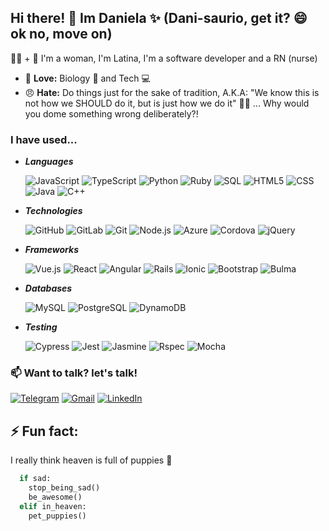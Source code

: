 ## Hi there! 👋 Im Daniela ✨ (Dani-saurio, get it? 😄 ok no, move on)

👩‍💻 + 💉 I'm a woman, I'm Latina, I'm a software developer and a RN (nurse)
 - 💖 **Love:** Biology 🧬 and Tech 💻
 - 😠 **Hate:** Do things just for the sake of tradition, A.K.A: "We know this is not how we SHOULD do it, but is just how we do it" 🤷‍♀️ ... Why would you dome something wrong deliberately?! 


### I have used...

* ***Languages***

  ![JavaScript](https://img.shields.io/badge/-JavaScript-222222?style=flat&logo=javascript)
  ![TypeScript](https://img.shields.io/badge/-TypeScript-222222?style=flat&logo=typescript&logoColor=007ACC)
  ![Python](https://img.shields.io/badge/-Python-222222?style=flat&logo=python)
  ![Ruby](https://img.shields.io/badge/-Ruby-222222?style=flat&logo=ruby&logoColor=red)
  ![SQL](https://img.shields.io/badge/-SQL-222222?style=flat&logo=MySQL)
  ![HTML5](https://img.shields.io/badge/-HTML5-222222?style=flat&logo=HTML5)
  ![CSS](https://img.shields.io/badge/-CSS3-222222?style=flat&logo=css3&logoColor=007ACC)
  ![Java](https://img.shields.io/badge/-Java-222222?style=flat&logo=Java)
  ![C++](https://img.shields.io/badge/-C++-v?style=flat&logo=C%2B%2B&logoColor=00599C)

* ***Technologies***

  ![GitHub](https://img.shields.io/badge/-GitHub-222222?style=flat&logo=github&logoColor=FFFFFF)
  ![GitLab](https://img.shields.io/badge/-GitLab-222222?style=flat&logo=gitLab&logoColor=#FCA121)
  ![Git](https://img.shields.io/badge/-Git-222222?style=flat&logo=git&logoColor=F05032)
  ![Node.js](https://img.shields.io/badge/-Node.js-222222?style=flat&logo=node.js&logoColor=339933)
  ![Azure](https://img.shields.io/badge/-Azure-222222?style=flat&logo=microsoft-azure&logoColor=0089D6)
  ![Cordova](https://img.shields.io/badge/-Cordova-222222?style=flat&logo=apache-cordova&logoColor=E8E8E8)
  ![jQuery](https://img.shields.io/badge/-jQuery-222222?style=flat&logo=jQuery&logoColor=0769AD)

* ***Frameworks***

  ![Vue.js](https://img.shields.io/badge/-Vue.js-222222?style=flat&logo=Vue.js&logoColor=#4FC08D)
  ![React](https://img.shields.io/badge/-React-222222?style=flat&logo=React&logoColor=#61DAFB)
  ![Angular](https://img.shields.io/badge/-Angular-222222?style=flat&logo=Angular&logoColor=E23237)
  ![Rails](https://img.shields.io/badge/-Rails-222222?style=flat&logo=ruby-on-rails&logoColor=CC0000)
  ![Ionic](https://img.shields.io/badge/-Ionic-222222?style=flat&logo=ionic&logoColor=3880FF)
  ![Bootstrap](https://img.shields.io/badge/-Bootstrap-222222?style=flat&logo=bootstrap&logoColor=563D7C)
  ![Bulma](https://img.shields.io/badge/-Bulma-222222?style=flat&logo=Bulma&logoColor=#00D1B2)

* ***Databases***

  ![MySQL](https://img.shields.io/badge/-MySQL-222222?style=flat&logo=mysql&logoColor=4479A1)
  ![PostgreSQL](https://img.shields.io/badge/-PostgreSQL-222222?style=flat&logo=postgresql&logoColor=336791)
  ![DynamoDB](https://img.shields.io/badge/-DynamoDB-222222?style=flat&logo=amazondynamodb&logoColor=4053D6)
  
* ***Testing***

  ![Cypress](https://img.shields.io/badge/-Cypress-222222?style=flat&logo=cypress&logoColor=17202C)
  ![Jest](https://img.shields.io/badge/-jest-222222?style=flat&logo=jest&logoColor=C21325)
  ![Jasmine](https://img.shields.io/badge/-Jasmine-222222?style=flat&logo=jasmine&logoColor=8A4182)
  ![Rspec](https://img.shields.io/badge/-Rspec-222222?style=flat&logo=rubygems&logoColor=E9573F)
  ![Mocha](https://img.shields.io/badge/-Mocha-222222?style=flat&logo=Mocha&logoColor=#8D6748)
  
  

### 📫 Want to talk? let's talk!

  [![Telegram](https://img.shields.io/badge/-TELEGRAM-2CA5E0?style=for-the-badge&logo=telegram&logoColor=white)](https://t.me/Danisaurio)
  [![Gmail](https://img.shields.io/badge/-GMAIL-D14836?style=for-the-badge&logo=gmail&logoColor=white)](mailto:danisaurio@gmail.com)
  [![LinkedIn](https://img.shields.io/badge/-LINKEDIN-0077B5?style=for-the-badge&logo=linkedin&logoColor=white)](https://www.linkedin.com/in/daniela-vidal-canas-30a005192/)

## ⚡ Fun fact: 
I really think heaven is full of puppies 🐶

  ```python
    if sad:
      stop_being_sad()
      be_awesome()
    elif in_heaven:
      pet_puppies()
  ```

